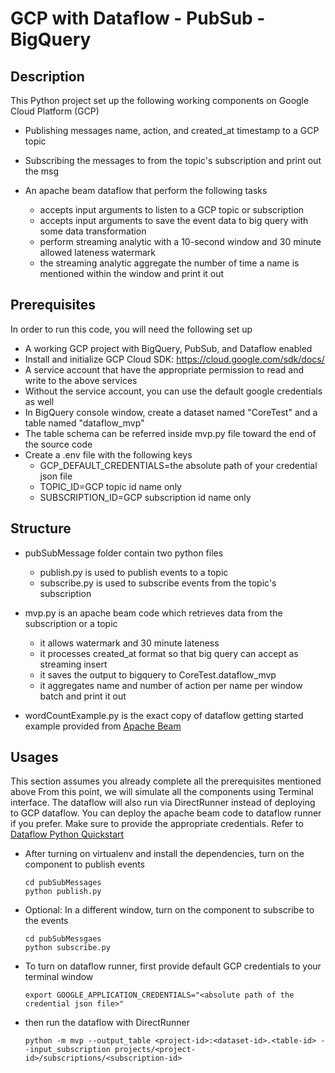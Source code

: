 # GCP with Dataflow - PubSub - BigQuery

## Description
This Python project set up the following working components on Google Cloud Platform (GCP)  

- Publishing messages name, action, and created_at timestamp to a GCP topic
- Subscribing the messages to from the topic's subscription and print out the msg 
- An apache beam dataflow that perform the following tasks

    - accepts input arguments to listen to a GCP topic or subscription
    - accepts input arguments to save the event data to big query with some data transformation
    - perform streaming analytic with a 10-second window and 30 minute allowed lateness watermark
    - the streaming analytic aggregate the number of time a name is mentioned within the window and print it out


## Prerequisites

In order to run this code, you will need the following set up

- A working GCP project with BigQuery, PubSub, and Dataflow enabled
- Install and initialize GCP Cloud SDK: https://cloud.google.com/sdk/docs/
- A service account that have the appropriate permission to read and write to the above services
- Without the service account, you can use the default google credentials as well
- In BigQuery console window, create a dataset named "CoreTest" and a table named "dataflow_mvp"
- The table schema can be referred inside mvp.py file toward the end of the source code
- Create a .env file with the following keys
  - GCP_DEFAULT_CREDENTIALS=the absolute path of your credential json file
  - TOPIC_ID=GCP topic id name only
  - SUBSCRIPTION_ID=GCP subscription id name only


## Structure

- pubSubMessage folder contain two python files
  - publish.py is used to publish events to a topic
  - subscribe.py is used to subscribe events from the topic's subscription 

- mvp.py is an apache beam code which retrieves data from the subscription or a topic

  - it allows watermark and 30 minute lateness
  - it processes created_at format so that big query can accept as streaming insert
  - it saves the output to bigquery to CoreTest.dataflow_mvp
  - it aggregates name and number of action per name per window batch and print it out
  
- wordCountExample.py is the exact copy of dataflow getting started example provided from [Apache Beam](https://beam.apache.org/get-started/beam-overview/)

## Usages  

This section assumes you already complete all the prerequisites mentioned above
From this point, we will simulate all the components using Terminal interface. 
The dataflow will also run via DirectRunner instead of deploying to GCP dataflow.
You can deploy the apache beam code to dataflow runner if you prefer. Make sure to 
provide the appropriate credentials. Refer to [Dataflow Python Quickstart](https://cloud.google.com/dataflow/docs/quickstarts/quickstart-python)


- After turning on virtualenv and install the dependencies, turn on the component to publish events

      cd pubSubMessages
      python publish.py

- Optional: In a different window, turn on the component to subscribe to the events

      cd pubSubMessgaes
      python subscribe.py

- To turn on dataflow runner, first provide default GCP credentials to your terminal window

      export GOOGLE_APPLICATION_CREDENTIALS="<absolute path of the credential json file>"

- then run the dataflow with DirectRunner 

      python -m mvp --output_table <project-id>:<dataset-id>.<table-id> --input_subscription projects/<project-id>/subscriptions/<subscription-id>
